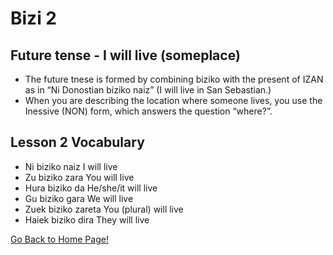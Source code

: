 # Bizi 2
## Future tense - I will live (someplace)
* The future tnese is formed by combining biziko with the present of IZAN as in “Ni Donostian biziko naiz” (I will live in San Sebastian.)
* When you are describing the location where someone lives, you use the Inessive (NON) form, which answers the question “where?”.
## Lesson 2 Vocabulary
* Ni biziko naiz I will live
* Zu biziko zara You will live
* Hura biziko da He/she/it will live
* Gu biziko gara We will live
* Zuek biziko zareta You (plural) will live
* Haiek biziko dira They will live


[ Go Back to Home Page!](..)
